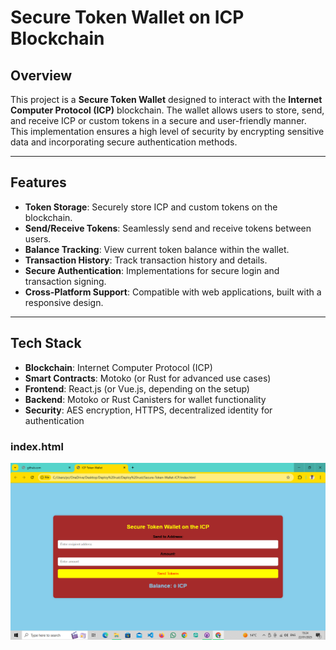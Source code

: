 # Secure Token Wallet on ICP Blockchain

## Overview

This project is a **Secure Token Wallet** designed to interact with the **Internet Computer Protocol (ICP)** blockchain. The wallet allows users to store, send, and receive ICP or custom tokens in a secure and user-friendly manner. This implementation ensures a high level of security by encrypting sensitive data and incorporating secure authentication methods.

---

## Features

- **Token Storage**: Securely store ICP and custom tokens on the blockchain.
- **Send/Receive Tokens**: Seamlessly send and receive tokens between users.
- **Balance Tracking**: View current token balance within the wallet.
- **Transaction History**: Track transaction history and details.
- **Secure Authentication**: Implementations for secure login and transaction signing.
- **Cross-Platform Support**: Compatible with web applications, built with a responsive design.

---

## Tech Stack

- **Blockchain**: Internet Computer Protocol (ICP)
- **Smart Contracts**: Motoko (or Rust for advanced use cases)
- **Frontend**: React.js (or Vue.js, depending on the setup)
- **Backend**: Motoko or Rust Canisters for wallet functionality
- **Security**: AES encryption, HTTPS, decentralized identity for authentication


 <h3>index.html</h3>
<img src="Secure-Token-Wallet-ICP/image.png"/>
